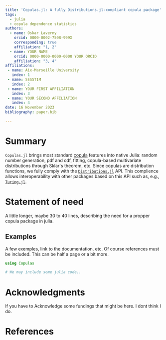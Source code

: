 ```yaml
---
title: 'Copulas.jl: A fully Distributions.jl-compliant copula package'
tags:
  - julia
  - copula dependence statistics
authors:
  - name: Oskar Laverny
    orcid: 0000-0002-7508-999X
    corresponding: true
    affiliation: "1, 2"
  - name: YOUR NAME
    orcid: 0000-0000-0000-0000 YOUR ORCID
    affiliation: "3, 4"
affiliations:
 - name: Aix-Marseille University
   index: 1
 - name: SESSTIM
   index: 2
 - name: YOUR FIRST AFFILIATION
   index: 3
 - name: YOUR SECOND AFFILIATION
   index: 4
date: 16 November 2023
bibliography: paper.bib

---
```


# Summary

`Copulas.jl` brings most standard [copula](https://en.wikipedia.org/wiki/Copula_(probability_theory)) features into native Julia: random number generation, pdf and cdf, fitting, copula-based multivariate distributions through Sklar's theorem, etc. Since copulas are distribution functions, we fully comply with the [`Distributions.jl`](https://github.com/JuliaStats/Distributions.jl) API. This complience allows interoperability with other packages based on this API such as, e.g., [`Turing.jl`](https://github.com/TuringLang/Turing.jl).

# Statement of need

A little longer, maybe 30 to 40 lines, describing the need for a propper copula package in julia. 

## Examples

A few exemples, link to the documentation, etc. Of course references must be included. This can be half a page or a bit more. 


```julia
using Copulas

# We may include some julia code..
```

# Acknowledgments

If you have to Acknowledge some fundings that might be here. I dont think I do. 


# References
